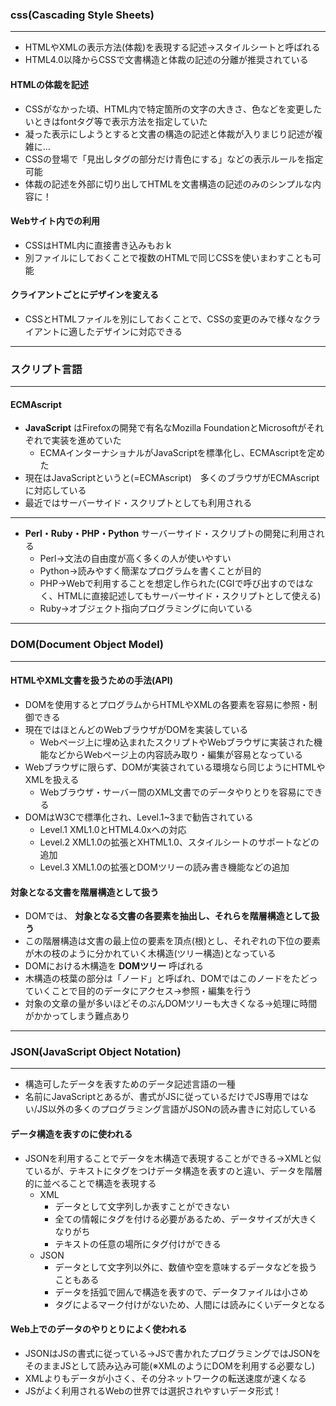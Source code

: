 ### css(Cascading Style Sheets)
***
- HTMLやXMLの表示方法(体裁)を表現する記述→スタイルシートと呼ばれる
- HTML4.0以降からCSSで文書構造と体裁の記述の分離が推奨されている
#### HTMLの体裁を記述
- CSSがなかった頃、HTML内で特定箇所の文字の大きさ、色などを変更したいときはfontタグ等で表示方法を指定していた
- 凝った表示にしようとすると文書の構造の記述と体裁が入りまじり記述が複雑に…
- CSSの登場で「見出しタグの部分だけ青色にする」などの表示ルールを指定可能
- 体裁の記述を外部に切り出してHTMLを文書構造の記述のみのシンプルな内容に！
#### Webサイト内での利用
- CSSはHTML内に直接書き込みもおｋ
- 別ファイルにしておくことで複数のHTMLで同じCSSを使いまわすことも可能
#### クライアントごとにデザインを変える
- CSSとHTMLファイルを別にしておくことで、CSSの変更のみで様々なクライアントに適したデザインに対応できる
***
### スクリプト言語
***
#### ECMAscript
- __JavaScript__ はFirefoxの開発で有名なMozilla FoundationとMicrosoftがそれぞれで実装を進めていた
  - ECMAインターナショナルがJavaScriptを標準化し、ECMAscriptを定めた
- 現在はJavaScriptというと(=ECMAscript)　多くのブラウザがECMAscriptに対応している
- 最近ではサーバーサイド・スクリプトとしても利用される
***
- __Perl・Ruby・PHP・Python__ サーバーサイド・スクリプトの開発に利用される
  - Perl→文法の自由度が高く多くの人が使いやすい
  - Python→読みやすく簡潔なプログラムを書くことが目的
  - PHP→Webで利用することを想定し作られた(CGIで呼び出すのではなく、HTMLに直接記述してもサーバーサイド・スクリプトとして使える)
  - Ruby→オブジェクト指向プログラミングに向いている
***
### DOM(Document Object Model)
***
#### HTMLやXML文書を扱うための手法(API)
- DOMを使用するとプログラムからHTMLやXMLの各要素を容易に参照・制御できる
- 現在ではほとんどのWebブラウザがDOMを実装している
  - Webページ上に埋め込まれたスクリプトやWebブラウザに実装された機能などからWebページ上の内容読み取り・編集が容易となっている
- Webブラウザに限らず、DOMが実装されている環境なら同じようにHTMLやXMLを扱える
  - Webブラウザ・サーバー間のXML文書でのデータやりとりを容易にできる
- DOMはW3Cで標準化され、Level.1~3まで勧告されている
  - Level.1 XML1.0とHTML4.0xへの対応
  - Level.2 XML1.0の拡張とXHTML1.0、スタイルシートのサポートなどの追加
  - Level.3 XML1.0の拡張とDOMツリーの読み書き機能などの追加
#### 対象となる文書を階層構造として扱う
- DOMでは、 __対象となる文書の各要素を抽出し、それらを階層構造として扱う__
- この階層構造は文書の最上位の要素を頂点(根)とし、それぞれの下位の要素が木の枝のように分かれていく木構造(ツリー構造)となっている
- DOMにおける木構造を __DOMツリー__ 呼ばれる
- 木構造の枝葉の部分は「ノード」と呼ばれ、DOMではこのノードをたどっていくことで目的のデータにアクセス→参照・編集を行う
- 対象の文章の量が多いほどそのぶんDOMツリーも大きくなる→処理に時間がかかってしまう難点あり
***
### JSON(JavaScript Object Notation)
***
- 構造可したデータを表すためのデータ記述言語の一種
- 名前にJavaScriptとあるが、書式がJSに従っているだけでJS専用ではない/JS以外の多くのプログラミング言語がJSONの読み書きに対応している
#### データ構造を表すのに使われる
- JSONを利用することでデータを木構造で表現することができる→XMLと似ているが、テキストにタグをつけデータ構造を表すのと違い、データを階層的に並べることで構造を表現する
  - XML
    - データとして文字列しか表すことができない
    - 全ての情報にタグを付ける必要があるため、データサイズが大きくなりがち
    - テキストの任意の場所にタグ付けができる
  - JSON
    - データとして文字列以外に、数値や空を意味するデータなどを扱うこともある
    - データを括弧で囲んで構造を表すので、データファイルは小さめ
    - タグによるマーク付けがないため、人間には読みにくいデータとなる
#### Web上でのデータのやりとりによく使われる
- JSONはJSの書式に従っている→JSで書かれたプログラミングではJSONをそのままJSとして読み込み可能(※XMLのようにDOMを利用する必要なし)
- XMLよりもデータが小さく、その分ネットワークの転送速度が速くなる
- JSがよく利用されるWebの世界では選択されやすいデータ形式！
    







